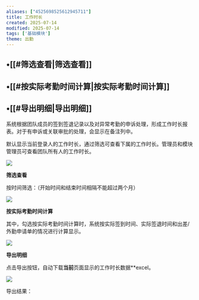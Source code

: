 ```yaml
---
aliases: ["4525698525612945711"]
title: 工作时长
created: 2025-07-14
modified: 2025-07-14
tags: ['基础模块']
theme: 出勤
---
```


## •[[#筛选查看|筛选查看]]

## •[[#按实际考勤时间计算|按实际考勤时间计算]]

## •[[#导出明细|导出明细]]

系统根据团队成员的签到签退记录以及对异常考勤的申诉处理，形成工作时长报表。对于有申诉或关联审批的处理，会显示在备注列中。

默认显示当前登录人的工作时长，通过筛选可查看下属的工作时长。管理员和模块管理员可查看团队所有人的工作时长。

![](https://myhelpdoc.oss-cn-heyuan.aliyuncs.com/mdimages/142d38b2f4318e3ea8b51fe20b986e4c.jpg)

**筛选查看**

按时间筛选：（开始时间和结束时间相隔不能超过两个月）

![](https://myhelpdoc.oss-cn-heyuan.aliyuncs.com/mdimages/e8a431011f9c28440cad0e11a6949429.jpg)

**按实际考勤时间计算**

其中，勾选按实际考勤时间计算时，系统按实际签到时间、实际签退时间和出差/外勤申请单的情况进行计算显示。

![](https://myhelpdoc.oss-cn-heyuan.aliyuncs.com/mdimages/70ceea215237c3c5875afa14266ad5e6.jpg)

**导出明细**

点击导出按钮，自动下载**当前**页面显示的工作时长数据**excel。

![](https://myhelpdoc.oss-cn-heyuan.aliyuncs.com/mdimages/19234126a7ef5cc8dd0aca683d7b3ced.jpg)

导出结果：

